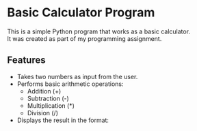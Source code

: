 # Basic Calculator Program

This is a simple Python program that works as a basic calculator.  
It was created as part of my programming assignment.

## Features
- Takes two numbers as input from the user.
- Performs basic arithmetic operations:  
  - Addition (+)  
  - Subtraction (-)  
  - Multiplication (*)  
  - Division (/)  
- Displays the result in the format:  
